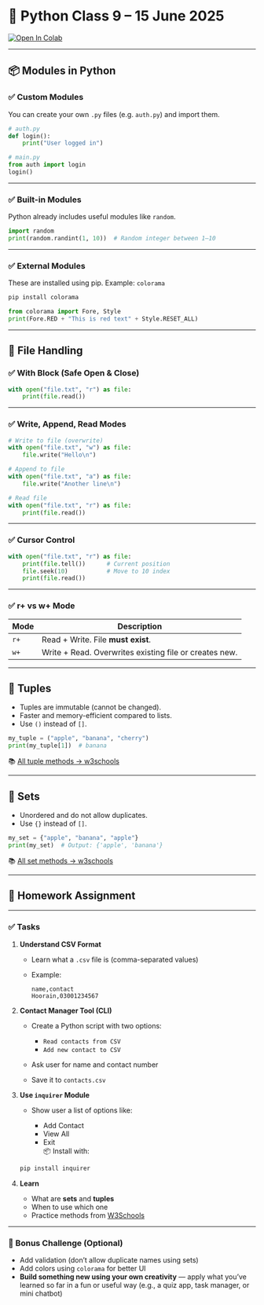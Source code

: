# 🐍 Python Class 9 – 15 June 2025

<a target="_blank" href="https://colab.research.google.com/drive/1mSNrsoXx6WFD1qwJ68HBl7fJIX4GIvf0?usp=sharing">
  <img src="https://colab.research.google.com/assets/colab-badge.svg" alt="Open In Colab"/>
</a>

---

## 📦 Modules in Python

### ✅ Custom Modules
You can create your own `.py` files (e.g. `auth.py`) and import them.

```python
# auth.py
def login():
    print("User logged in")

# main.py
from auth import login
login()
````

---

### ✅ Built-in Modules

Python already includes useful modules like `random`.

```python
import random
print(random.randint(1, 10))  # Random integer between 1–10
```

---

### ✅ External Modules

These are installed using pip. Example: `colorama`

```bash
pip install colorama
```

```python
from colorama import Fore, Style
print(Fore.RED + "This is red text" + Style.RESET_ALL)
```

---

## 📁 File Handling

### ✅ With Block (Safe Open & Close)

```python
with open("file.txt", "r") as file:
    print(file.read())
```

---

### ✅ Write, Append, Read Modes

```python
# Write to file (overwrite)
with open("file.txt", "w") as file:
    file.write("Hello\n")

# Append to file
with open("file.txt", "a") as file:
    file.write("Another line\n")

# Read file
with open("file.txt", "r") as file:
    print(file.read())
```

---

### ✅ Cursor Control

```python
with open("file.txt", "r") as file:
	print(file.tell())      # Current position
	file.seek(10)           # Move to 10 index
	print(file.read())
```

---

### ✅ r+ vs w+ Mode

| Mode | Description                                            |
| ---- | ------------------------------------------------------ |
| `r+` | Read + Write. File **must exist**.                     |
| `w+` | Write + Read. Overwrites existing file or creates new. |

---

## 🧱 Tuples

* Tuples are immutable (cannot be changed).
* Faster and memory-efficient compared to lists.
* Use `()` instead of `[]`.

```python
my_tuple = ("apple", "banana", "cherry")
print(my_tuple[1])  # banana
```

📚 [All tuple methods → w3schools](https://www.w3schools.com/python/python_tuples.asp)

---

## 🌿 Sets

* Unordered and do not allow duplicates.
* Use `{}` instead of `[]`.

```python
my_set = {"apple", "banana", "apple"}
print(my_set)  # Output: {'apple', 'banana'}
```

📚 [All set methods → w3schools](https://www.w3schools.com/python/python_sets.asp)

---

## 📝 Homework Assignment

---

### ✅ Tasks

1. **Understand CSV Format**

   * Learn what a `.csv` file is (comma-separated values)
   * Example:

     ```
     name,contact
     Hoorain,03001234567
     ```

2. **Contact Manager Tool (CLI)**

   * Create a Python script with two options:

     * `Read contacts from CSV`
     * `Add new contact to CSV`
   * Ask user for name and contact number
   * Save it to `contacts.csv`

3. **Use `inquirer` Module**

   * Show user a list of options like:

     * Add Contact
     * View All
     * Exit  
       📦 Install with:

   ```bash
   pip install inquirer
   ```

4. **Learn**

   * What are **sets** and **tuples**
   * When to use which one
   * Practice methods from [W3Schools](https://www.w3schools.com/python/python_sets.asp)

---

### 🧠 Bonus Challenge (Optional)

* Add validation (don’t allow duplicate names using sets)
* Add colors using `colorama` for better UI
* **Build something new using your own creativity** — apply what you’ve learned so far in a fun or useful way (e.g., a quiz app, task manager, or mini chatbot)
